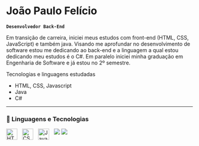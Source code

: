 # João Paulo Felício

**`Desenvolvedor Back-End`**

Em transição de carreira, iniciei meus estudos com front-end (HTML, CSS, JavaScript) e também java. Visando me aprofundar no desenvolvimento de software estou me dedicando ao back-end e a linguagem a qual estou dedicando meu estudos é o C#. Em paralelo iniciei minha graduação em Engenharia de Software e já estou no 2º semestre.

Tecnologias e linguagens estudadas

- HTML, CSS, Javascript
- Java
- C#

---

### 🤖 Linguagens e Tecnologias

<img 
    align="left" 
    alt="HTML"
    title="HTML" 
    width="30px" 
    style="padding-right: 10px;" 
    src="https://cdn.jsdelivr.net/gh/devicons/devicon@latest/icons/html5/html5-original.svg" 
/>
<img 
    align="left" 
    alt="CSS" 
    title="CSS"
    width="30px" 
    style="padding-right: 10px;" 
    src="https://cdn.jsdelivr.net/gh/devicons/devicon@latest/icons/css3/css3-original.svg" 
/>
<img 
    align="left" 
    alt="JavaScript" 
    title="JavaScript"
    width="30px" 
    style="padding-right: 10px;" 
    src="https://cdn.jsdelivr.net/gh/devicons/devicon@latest/icons/javascript/javascript-original.svg" 
/>

<img src="https://cdn.jsdelivr.net/gh/devicons/devicon@latest/icons/csharp/csharp-original.svg" />


<img src="https://cdn.jsdelivr.net/gh/devicons/devicon@latest/icons/java/java-original.svg" />


</p>
